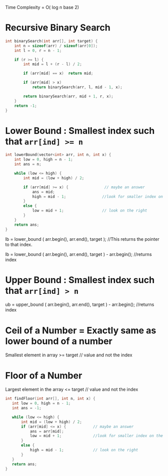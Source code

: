 Time Complexity = O( log n base 2)
# Recursive Binary Search
```cpp
int binarySearch(int arr[], int target) {
    int n = sizeof(arr) / sizeof(arr[0]);
    int l = 0, r = n - 1;

    if (r >= l) {
        int mid = l + (r - l) / 2;

        if (arr[mid] == x)  return mid;

        if (arr[mid] > x)
            return binarySearch(arr, l, mid - 1, x);

        return binarySearch(arr, mid + 1, r, x);
    }
    return -1;
}
```

# Lower Bound : Smallest index such that  ```arr[ind] >= n ```

```cpp
int lowerBound(vector<int> arr, int n, int x) {
    int low = 0, high = n - 1;
    int ans = n;

    while (low <= high) {
        int mid = (low + high) / 2;

        if (arr[mid] >= x) {                // maybe an answer
            ans = mid;
            high = mid - 1;                //look for smaller index on the left
        }
        else {
            low = mid + 1;                 // look on the right
        }
    }
    return ans;
}
```

lb = lower_bound ( arr.begin(), arr.end(), target );     //This returns the pointer to that index. 

lb = lower_bound ( arr.begin(), arr.end(), target ) - arr.begin();   //returns index

# Upper Bound : Smallest index such that ```arr[ind] > n ```

ub = upper_bound ( arr.begin(), arr.end(), target ) - arr.begin();   //returns index

# Ceil of a Number = Exactly same as lower bound of a number
Smallest element in array >= target             // value and not the index

# Floor of a Number
Largest element in the array <= target          // value and not the index

 ```cpp
 int findFloor(int arr[], int n, int x) {
	int low = 0, high = n - 1;
	int ans = -1;

	while (low <= high) {
		int mid = (low + high) / 2;
		if (arr[mid] <= x) {    	    // maybe an answer
			ans = arr[mid];
			low = mid + 1;              //look for smaller index on the left
		}
		else {
			high = mid - 1;             // look on the right
		}
	}
	return ans;
}
 ```


